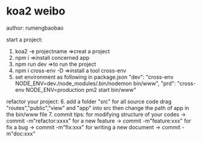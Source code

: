 # koa2 weibo
author: rumengbaobao

start a project:
1. koa2 -e projectname =>creat a project
2. npm i =>install concerned app
3. npm run dev =>to run the project
4. npm i cross-env -D =>install a tool cross-env
5. set environment as following in package.json
"dev": "cross-env NODE_ENV=dev./node_modules/.bin/nodemon bin/www",
"prd": "cross-env NODE_ENV=production pm2 start bin/www"

refactor your project:
6. add a folder "src" for all source code
  drag "routes","public","view" and "app" into src
  then change the path of app in the bin/www file
7. commit tips:
   for modifying structure of your codes 
   -> commit -m"refactor:xxxx"
   for a new feature
   -> commit -m"feature:xxx"
   for fix a bug
   -> commit -m"fix:xxx"
   for writing a new document
   -> commit -m"doc:xxx"